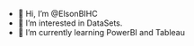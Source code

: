 - 👋 Hi, I’m @ElsonBIHC
- 👀 I’m interested in DataSets.
- 🌱 I’m currently learning PowerBI and Tableau

<!---
ElsonBIHC/ElsonBIHC is a ✨ special ✨ repository because its `README.md` (this file) appears on your GitHub profile.
You can click the Preview link to take a look at your changes.
--->

